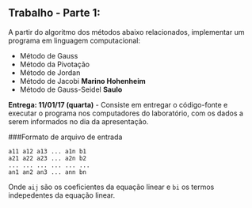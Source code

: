 Trabalho - Parte 1:
------------

A partir do algoritmo dos métodos abaixo relacionados, implementar um programa em linguagem computacional:
- Método de Gauss
- Método da Pivotação
- Método de Jordan
- Método de Jacobi __Marino Hohenheim__
- Método de Gauss-Seidel __Saulo__

__Entrega: 11/01/17 (quarta)__ - Consiste em entregar o código-fonte e executar o programa nos computadores do laboratório, com os dados a serem informados no dia da apresentação.

###Formato de arquivo de entrada

```
a11 a12 a13 ... a1n b1
a21 a22 a23 ... a2n b2
... ... ... ... ... ...
an1 an2 an3 ... ann bn
```
Onde `aij` são os coeficientes da equação linear e `bi` os termos indepedentes da equação linear.